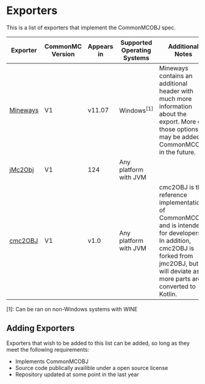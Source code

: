 # Exporters
This is a list of exporters that implement the CommonMCOBJ spec.

| Exporter                                          | CommonMC Version | Appears in | Supported Operating Systems | Additional Notes                                                                                                                                                                            |
| ------------------------------------------------- | ---------------- | ---------- | --------------------------- | ------------------------------------------------------------------------------------------------------------------------------------------------------------------------------------------- |
| [Mineways](https://github.com/erich666/Mineways/) | V1               | v11.07     | Windows<sup>[1]</sup>                  | Mineways contains an additional header with much more information about the export. More of those options may be added to CommonMCOBJ in the future.                                                     |
| [jMc2Obj](https://github.com/jmc2obj/j-mc-2-obj/)  | V1               | 124       | Any platform with JVM       ||
| [cmc2OBJ](https://github.com/CommonMCOBJ/cmc2obj/)  | V1               | v1.0       | Any platform with JVM       | cmc2OBJ is the reference implementation of CommonMCOBJ and is intended for developers. In addition, cmc2OBJ is forked from jmc2OBJ, but will deviate as more parts are converted to Kotlin. |

[1]: Can be ran on non-Windows systems with WINE
 
## Adding Exporters 
Exporters that wish to be added to this list can be added, so long as they meet the following requirements:
- Implements CommonMCOBJ
- Source code publically availible under a open source license
- Repository updated at some point in the last year

